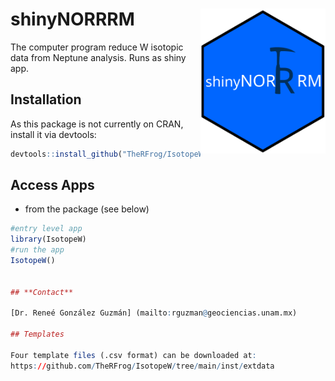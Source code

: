 # shinyNORRRM <img src="inst/logos/logo.svg" width=200 align="right" />
The computer program reduce W isotopic data from Neptune analysis. Runs as shiny app.

## Installation

As this package is not currently on CRAN, install it via devtools:

```r
devtools::install_github("TheRFrog/IsotopeW")
```
## Access Apps

- from the package (see below)

```r
#entry level app
library(IsotopeW)
#run the app
IsotopeW()


## **Contact** 

[Dr. Reneé González Guzmán] (mailto:rguzman@geociencias.unam.mx)

## Templates

Four template files (.csv format) can be downloaded at: 
https://github.com/TheRFrog/IsotopeW/tree/main/inst/extdata
